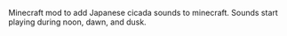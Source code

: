 Minecraft mod to add Japanese cicada sounds to minecraft. Sounds start playing during noon, dawn, and dusk.
